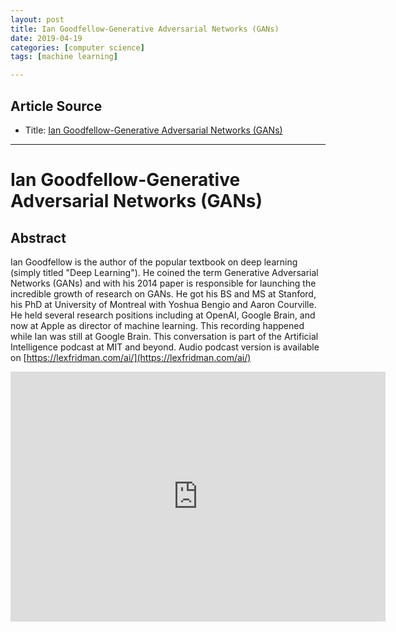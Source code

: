 ```yaml
---
layout: post
title: Ian Goodfellow-Generative Adversarial Networks (GANs)
date: 2019-04-19
categories: [computer science]
tags: [machine learning]

---
```


## Article Source
* Title: [Ian Goodfellow-Generative Adversarial Networks (GANs)](https://www.youtube.com/watch?v=Z6rxFNMGdn0)

---

# Ian Goodfellow-Generative Adversarial Networks (GANs)

## Abstract

Ian Goodfellow is the author of the popular textbook on deep learning (simply titled "Deep Learning"). He coined the term Generative Adversarial Networks (GANs) and with his 2014 paper is responsible for launching the incredible growth of research on GANs. He got his BS and MS at Stanford, his PhD at University of Montreal with Yoshua Bengio and Aaron Courville. He held several research positions including at OpenAI, Google Brain, and now at Apple as director of machine learning. This recording happened while Ian was still at Google Brain. This conversation is part of the Artificial Intelligence podcast at MIT and beyond. Audio podcast version is available on [https://lexfridman.com/ai/](https://lexfridman.com/ai/)

<iframe width="600" height="400" src="https://www.youtube.com/embed/Z6rxFNMGdn0" frameborder="0" allow="accelerometer; autoplay; encrypted-media; gyroscope; picture-in-picture" allowfullscreen></iframe>


